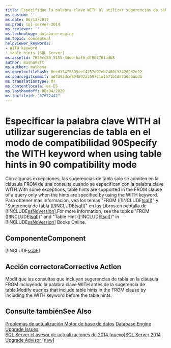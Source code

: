 ```yaml
---
title: Especifique la palabra clave WITH al utilizar sugerencias de tabla en el modo de compatibilidad 90 | Microsoft Docs
ms.custom: ''
ms.date: 06/13/2017
ms.prod: sql-server-2014
ms.reviewer: ''
ms.technology: database-engine
ms.topic: conceptual
helpviewer_keywords:
- WITH keyword
- table hints [SQL Server]
ms.assetid: 7636cc85-5155-44db-baf6-df807761adb8
author: mashamsft
ms.author: mathoma
ms.openlocfilehash: 0ecd13475395cef4257d97eb7480f32420932e22
ms.sourcegitcommit: ad4d92dce894592a259721a1571b1d8736abacdb
ms.translationtype: MT
ms.contentlocale: es-ES
ms.lasthandoff: 08/04/2020
ms.locfileid: "87672442"
---
```

# <a name="specify-the-with-keyword-when-using-table-hints-in-90-compatibility-mode"></a><span data-ttu-id="35260-102">Especificar la palabra clave WITH al utilizar sugerencias de tabla en el modo de compatibilidad 90</span><span class="sxs-lookup"><span data-stu-id="35260-102">Specify the WITH keyword when using table hints in 90 compatibility mode</span></span>
  <span data-ttu-id="35260-103">Con algunas excepciones, las sugerencias de tabla solo se admiten en la cláusula FROM de una consulta cuando se especifican con la palabra clave WITH.</span><span class="sxs-lookup"><span data-stu-id="35260-103">With some exceptions, table hints are supported in the FROM clause of a query only when the hints are specified by using the WITH keyword.</span></span> <span data-ttu-id="35260-104">Para obtener más información, vea los temas "FROM ([!INCLUDE[tsql](../../includes/tsql-md.md)])" y "Sugerencia de tabla ([!INCLUDE[tsql](../../includes/tsql-md.md)])" en los Libros en pantalla de [!INCLUDE[ssNoVersion](../../includes/ssnoversion-md.md)].</span><span class="sxs-lookup"><span data-stu-id="35260-104">For more information, see the topics "FROM ([!INCLUDE[tsql](../../includes/tsql-md.md)])" and "Table Hint ([!INCLUDE[tsql](../../includes/tsql-md.md)])" in [!INCLUDE[ssNoVersion](../../includes/ssnoversion-md.md)] Books Online.</span></span>  
  
## <a name="component"></a><span data-ttu-id="35260-105">Componente</span><span class="sxs-lookup"><span data-stu-id="35260-105">Component</span></span>  
 [!INCLUDE[ssDE](../../includes/ssde-md.md)]  
  
## <a name="corrective-action"></a><span data-ttu-id="35260-106">Acción correctora</span><span class="sxs-lookup"><span data-stu-id="35260-106">Corrective Action</span></span>  
 <span data-ttu-id="35260-107">Modifique las consultas que incluyan sugerencias de tabla en la cláusula FROM incluyendo la palabra clave WITH antes de la sugerencia de tabla.</span><span class="sxs-lookup"><span data-stu-id="35260-107">Modify queries that include table hints in the FROM clause by including the WITH keyword before the table hints.</span></span>  
  
## <a name="see-also"></a><span data-ttu-id="35260-108">Consulte también</span><span class="sxs-lookup"><span data-stu-id="35260-108">See Also</span></span>  
 <span data-ttu-id="35260-109">[Problemas de actualización Motor de base de datos](../../../2014/sql-server/install/database-engine-upgrade-issues.md) </span><span class="sxs-lookup"><span data-stu-id="35260-109">[Database Engine Upgrade Issues](../../../2014/sql-server/install/database-engine-upgrade-issues.md) </span></span>  
 [<span data-ttu-id="35260-110">SQL Server el asesor de actualizaciones de 2014 &#91;nuevo&#93;</span><span class="sxs-lookup"><span data-stu-id="35260-110">SQL Server 2014 Upgrade Advisor &#91;new&#93;</span></span>](sql-server-2014-upgrade-advisor.md)  
  
  
